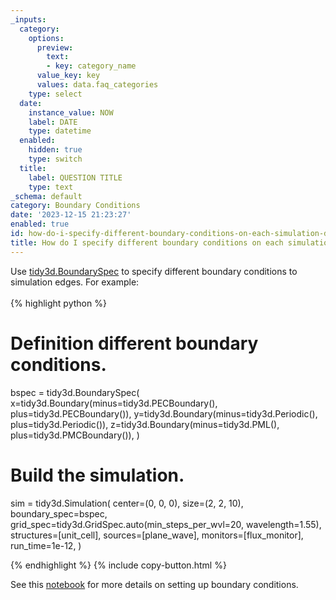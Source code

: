 ```yaml
---
_inputs:
  category:
    options:
      preview:
        text:
        - key: category_name
      value_key: key
      values: data.faq_categories
    type: select
  date:
    instance_value: NOW
    label: DATE
    type: datetime
  enabled:
    hidden: true
    type: switch
  title:
    label: QUESTION TITLE
    type: text
_schema: default
category: Boundary Conditions
date: '2023-12-15 21:23:27'
enabled: true
id: how-do-i-specify-different-boundary-conditions-on-each-simulation-domain-edge
title: How do I specify different boundary conditions on each simulation domain edge?
---
```


<div><div>Use&nbsp;<a target="_blank" rel="noopener" href="https://docs.flexcompute.com/projects/tidy3d/en/latest/_autosummary/tidy3d.BoundarySpec.html#tidy3d.BoundarySpec">tidy3d.BoundarySpec</a>&nbsp;to specify different boundary conditions to simulation edges. For example:</div><div> </div><div markdown class="code-snippet">{% highlight python %}

# Definition different boundary conditions.
bspec = tidy3d.BoundarySpec(
    x=tidy3d.Boundary(minus=tidy3d.PECBoundary(), plus=tidy3d.PECBoundary()),
    y=tidy3d.Boundary(minus=tidy3d.Periodic(), plus=tidy3d.Periodic()),
    z=tidy3d.Boundary(minus=tidy3d.PML(), plus=tidy3d.PMCBoundary()),
)

# Build the simulation.
sim = tidy3d.Simulation(
    center=(0, 0, 0),
    size=(2, 2, 10),
    boundary_spec=bspec,
    grid_spec=tidy3d.GridSpec.auto(min_steps_per_wvl=20, wavelength=1.55),
    structures=[unit_cell],
    sources=[plane_wave],
    monitors=[flux_monitor],
    run_time=1e-12,
)

{% endhighlight %}
{% include copy-button.html %}</div></div>

See this [notebook](https://www.flexcompute.com/tidy3d/examples/notebooks/BoundaryConditions/) for more details on setting up boundary conditions.